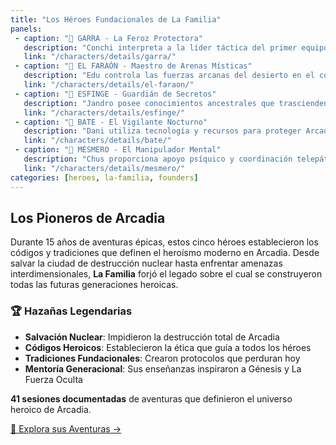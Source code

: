 ```yaml
---
title: "Los Héroes Fundacionales de La Familia"
panels:
 - caption: "🐺 GARRA - La Feroz Protectora"
   description: "Conchi interpreta a la líder táctica del primer equipo heroico de Arcadia"
   link: "/characters/details/garra/"
 - caption: "👑 EL FARAÓN - Maestro de Arenas Místicas"  
   description: "Edu controla las fuerzas arcanas del desierto en el corazón de la ciudad"
   link: "/characters/details/el-faraon/"
 - caption: "🔮 ESFINGE - Guardián de Secretos"
   description: "Jandro posee conocimientos ancestrales que trascienden el tiempo"
   link: "/characters/details/esfinge/"
 - caption: "🦇 BATE - El Vigilante Nocturno"
   description: "Dani utiliza tecnología y recursos para proteger Arcadia desde las sombras"
   link: "/characters/details/bate/"
 - caption: "🧠 MÉSMERO - El Manipulador Mental"
   description: "Chus proporciona apoyo psíquico y coordinación telepática al equipo"
   link: "/characters/details/mesmero/"
categories: [heroes, la-familia, founders]
---
```


## Los Pioneros de Arcadia

Durante 15 años de aventuras épicas, estos cinco héroes establecieron los códigos y tradiciones que definen el heroísmo moderno en Arcadia. Desde salvar la ciudad de destrucción nuclear hasta enfrentar amenazas interdimensionales, **La Familia** forjó el legado sobre el cual se construyeron todas las futuras generaciones heroicas.

### 🏆 Hazañas Legendarias

- **Salvación Nuclear**: Impidieron la destrucción total de Arcadia
- **Códigos Heroicos**: Establecieron la ética que guía a todos los héroes
- **Tradiciones Fundacionales**: Crearon protocolos que perduran hoy
- **Mentoría Generacional**: Sus enseñanzas inspiraron a Génesis y La Fuerza Oculta

**41 sesiones documentadas** de aventuras que definieron el universo heroico de Arcadia.

[🚀 Explora sus Aventuras →](/campaigns/la-familia/)